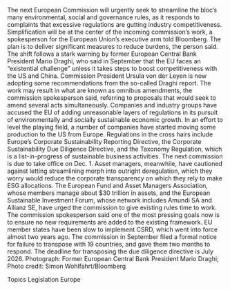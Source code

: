 The next European Commission will urgently seek to streamline the bloc’s many environmental, social and governance rules, as it responds to complaints that excessive regulations are gutting industry competitiveness.
Simplification will be at the center of the incoming commission’s work, a spokesperson for the European Union’s executive arm told Bloomberg. The plan is to deliver significant measures to reduce burdens, the person said.
The shift follows a stark warning by former European Central Bank President Mario Draghi, who said in September that the EU faces an “existential challenge” unless it takes steps to boost competitiveness with the US and China. Commission President Ursula von der Leyen is now adopting some recommendations from the so-called Draghi report.
The work may result in what are known as omnibus amendments, the commission spokesperson said, referring to proposals that would seek to amend several acts simultaneously.
Companies and industry groups have accused the EU of adding unreasonable layers of regulations in its pursuit of environmentally and socially sustainable economic growth. In an effort to level the playing field, a number of companies have started moving some production to the US from Europe.
Regulations in the cross hairs include Europe’s Corporate Sustainability Reporting Directive, the Corporate Sustainability Due Diligence Directive, and the Taxonomy Regulation, which is a list-in-progress of sustainable business activities. The next commission is due to take office on Dec. 1.
Asset managers, meanwhile, have cautioned against letting streamlining morph into outright deregulation, which they worry would reduce the corporate transparency on which they rely to make ESG allocations. The European Fund and Asset Managers Association, whose members manage about $30 trillion in assets, and the European Sustainable Investment Forum, whose network includes Amundi SA and Allianz SE, have urged the commission to give existing rules time to work.
The commission spokesperson said one of the most pressing goals now is to ensure no new requirements are added to the existing framework.
EU member states have been slow to implement CSRD, which went into force almost two years ago. The commission in September filed a formal notice for failure to transpose with 19 countries, and gave them two months to respond. The deadline for transposing the due diligence directive is July 2026.
Photograph: Former European Central Bank President Mario Draghi; Photo credit: Simon Wohlfahrt/Bloomberg

Topics
Legislation
Europe
